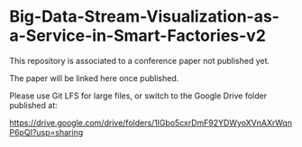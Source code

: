 # Big-Data-Stream-Visualization-as-a-Service-in-Smart-Factories-v2

This repository is associated to a conference paper not published yet. 

The paper will be linked here once published.

Please use Git LFS for large files, or switch to the Google Drive folder published at:

https://drive.google.com/drive/folders/1lGbo5cxrDmF92YDWyoXVnAXrWqnP6pQI?usp=sharing

 
